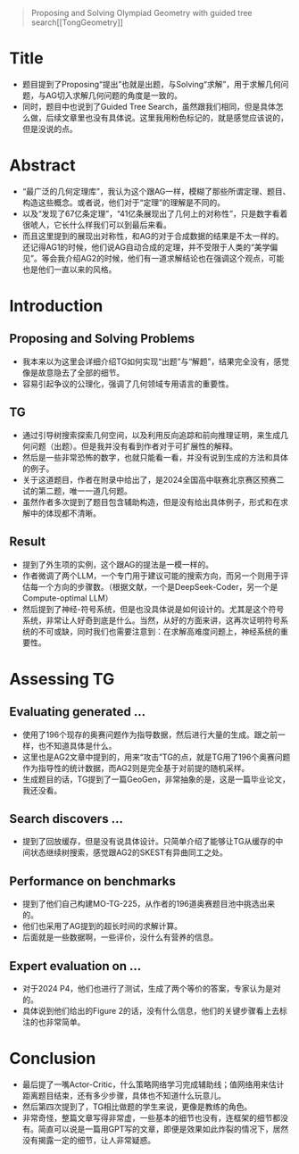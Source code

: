 > Proposing and Solving Olympiad Geometry with guided tree search[[TongGeometry]]

# Title

- 题目提到了Proposing“提出”也就是出题，与Solving“求解”，用于求解几何问题，与AG切入求解几何问题的角度是一致的。
- 同时，题目中也说到了Guided Tree Search，虽然跟我们相同，但是具体怎么做，后续文章里也没有具体说。这里我用粉色标记的，就是感觉应该说的，但是没说的点。

# Abstract

- “最广泛的几何定理库”，我认为这个跟AG一样，模糊了那些所谓定理、题目、构造这些概念。或者说，他们对于“定理”的理解是不同的。
- 以及“发现了67亿条定理”，“41亿条展现出了几何上的对称性”，只是数字看着很唬人，它长什么样我们可以到最后来看。
- 而且这里提到的展现出对称性，和AG的对于合成数据的结果是不太一样的。还记得AG1的时候，他们说AG自动合成的定理，并不受限于人类的“美学偏见”。等会我介绍AG2的时候，他们有一道求解结论也在强调这个观点，可能也是他们一直以来的风格。

# Introduction

## Proposing and Solving Problems

- 我本来以为这里会详细介绍TG如何实现“出题”与“解题”，结果完全没有，感觉像是故意隐去了全部的细节。
- 容易引起争议的公理化，强调了几何领域专用语言的重要性。

## TG

- 通过引导树搜索探索几何空间，以及利用反向追踪和前向推理证明，来生成几何问题（出题）。但是我并没有看到作者对于可扩展性的解释。
- 然后是一些非常恐怖的数字，也就只能看一看，并没有说到生成的方法和具体的例子。
- 关于这道题目，作者在附录中给出了，是2024全国高中联赛北京赛区预赛二试的第二题，唯一一道几何题。
- 虽然作者多次提到了题目包含辅助构造，但是没有给出具体例子，形式和在求解中的体现都不清晰。

## Result

- 提到了外生项的实例，这个跟AG的提法是一模一样的。
- 作者微调了两个LLM，一个专门用于建议可能的搜索方向，而另一个则用于评估每一个方向的步骤数。（根据文献，一个是DeepSeek-Coder，另一个是Compute-optimal LLM）
- 然后提到了神经-符号系统，但是也没具体说是如何设计的。尤其是这个符号系统，非常让人好奇到底是什么。当然，从好的方面来讲，这再次证明符号系统的不可或缺，同时我们也需要注意到：在求解高难度问题上，神经系统的重要性。

# Assessing TG

## Evaluating generated ...

- 使用了196个现存的奥赛问题作为指导数据，然后进行大量的生成。跟之前一样，也不知道具体是什么。
- 这里也是AG2文章中提到的，用来“攻击”TG的点，就是TG用了196个奥赛问题作为指导性的统计数据，而AG2则是完全基于对前提的随机采样。
- 生成题目的话，TG提到了一篇GeoGen，非常抽象的是，这是一篇毕业论文，我还没看。

## Search discovers ...

- 提到了回放缓存，但是没有说具体设计。只简单介绍了能够让TG从缓存的中间状态继续树搜索，感觉跟AG2的SKEST有异曲同工之处。

## Performance on benchmarks

- 提到了他们自己构建MO-TG-225，从作者的196道奥赛题目池中挑选出来的。
- 他们也采用了AG提到的超长时间的求解计算。
- 后面就是一些数据啊，一些评价，没什么有营养的信息。

## Expert evaluation on ...

- 对于2024 P4，他们也进行了测试，生成了两个等价的答案，专家认为是对的。
- 具体说到他们给出的Figure 2的话，没有什么信息，他们的关键步骤看上去标注的也非常简单。

# Conclusion

- 最后提了一嘴Actor-Critic，什么策略网络学习完成辅助线；值网络用来估计距离题目结束，还有多少步骤，具体也不知道什么玩意儿。
- 然后第四次提到了，TG相比做题的学生来说，更像是教练的角色。
- 非常奇怪，整篇文章写得非常虚，一些基本的细节也没有，连框架的细节都没有。简直可以说是一篇用GPT写的文章，即便是效果如此炸裂的情况下，居然没有揭露一定的细节，让人非常疑惑。
